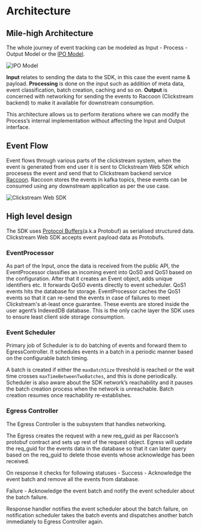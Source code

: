 # Architecture

## Mile-high Architecture

The whole journey of event tracking can be modeled as Input - Process - Output Model or the [IPO Model](https://en.wikipedia.org/wiki/IPO_model).

![IPO Model](https://user-images.githubusercontent.com/14230239/195529096-d1bd458a-1310-4c69-8cf5-06bb8706a2bc.png)

**Input** relates to sending the data to the SDK, in this case the event name & payload. **Processing** is done on the input such as addition of meta data, event classification, batch creation, caching and so on. **Output** is concerned with networking for sending the events to Raccoon (Clickstream backend) to make it available for downstream consumption.

This architecture allows us to perform iterations where we can modify the Process’s internal implementation without affecting the Input and Output interface.

## Event Flow

Event flows through various parts of the clickstream system, when the event is generated from end user it is sent to Clickstream Web SDK which procesess the event and send that to Clickstream backend service [Raccoon](https://odpf.github.io/raccoon/). Raccoon stores the events in kafka topics, these events can be consumed using any downstream application as per the use case.

![Clickstream Web SDK](https://user-images.githubusercontent.com/14230239/195529355-e2afd6af-96ca-43b2-9220-9a28fbaca897.png)

## High level design

The SDK uses [Protocol Buffers](https://developers.google.com/protocol-buffers)(a.k.a Protobuf) as serialised structured data. Clickstream Web SDK accepts event payload data as Protobufs.

### EventProcessor

As part of the Input, once the data is received from the public API, the EventProcessor classifies an incoming event into QoS0 and QoS1 based on the configuration. After that it creates an Event object, adds unique identifiers etc. It forwards QoS0 events directly to event scheduler. QoS1 events hits the database for storage. EventProcessor caches the QoS1 events so that it can re-send the events in case of failures to meet Clickstream's at-least once guarantee. These events are stored inside the user agent’s IndexedDB database. This is the only cache layer the SDK uses to ensure least client side storage consumption.

### Event Scheduler

Primary job of Scheduler is to do batching of events and forward them to EgressController. It schedules events in a batch in a periodic manner based on the configurable batch timing.

A batch is created if either the `maxBatchSize` threshold is reached or the wait time crosses `maxTimeBetweenTwoBatches`, and this is done periodically. Scheduler is also aware about the SDK network’s reachability and it pauses the batch creation process when the network is unreachable. Batch creation resumes once reachability re-establishes.

### Egress Controller

The Egress Controller is the subsystem that handles networking.

The Egress creates the request with a new req_guid as per Raccoon’s protobuf contract and sets up rest of the request object. Egress will update the req_guid for the events data in the database so that it can later query based on the req_guid to delete those events whose acknowledge has been received.

On response it checks for following statuses -
Success - Acknowledge the event batch and remove all the events from database.

Failure - Acknowledge the event batch and notify the event scheduler about the batch failure.

Response handler notifies the event scheduler about the batch failure, on notification scheduler takes the batch events and dispatches another batch immediately to Egress Controller again.
